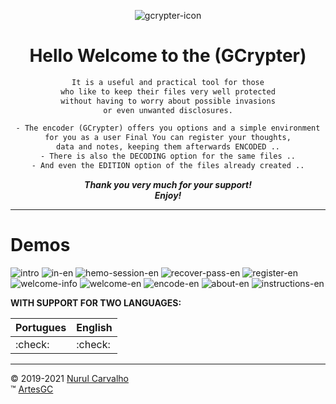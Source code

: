 <div align="center">

![gcrypter-icon](img/gcrypter.png)

# Hello Welcome to the (GCrypter)

```txt
It is a useful and practical tool for those
who like to keep their files very well protected
without having to worry about possible invasions
or even unwanted disclosures.

- The encoder (GCrypter) offers you options and a simple environment
for you as a user Final You can register your thoughts,
data and notes, keeping them afterwards ENCODED ..
- There is also the DECODING option for the same files ..
- And even the EDITION option of the files already created ..
```

_**Thank you very much for your support! \
Enjoy!**_

</div>

---

# Demos

![intro](img/demo/intro.png)
![in-en](img/demo/in-en.png)
![hemo-session-en](img/demo/login.png)
![recover-pass-en](img/demo/recover.png)
![register-en](img/demo/register.png)
![welcome-info](img/demo/welcome-info.png)
![welcome-en](img/demo/welcomepage.png)
![encode-en](img/demo/encodepage.png)
![about-en](img/demo/about.png)
![instructions-en](img/demo/instructions.png)

**WITH SUPPORT FOR TWO LANGUAGES:**

| Portugues | English |
| --- | --- |
| :check: | :check: |

---

&copy; 2019-2021 [Nurul Carvalho](mailto:nuruldecarvalho@gmail.com) \
&trade; [ArtesGC](https://artesgc.home.blog)
